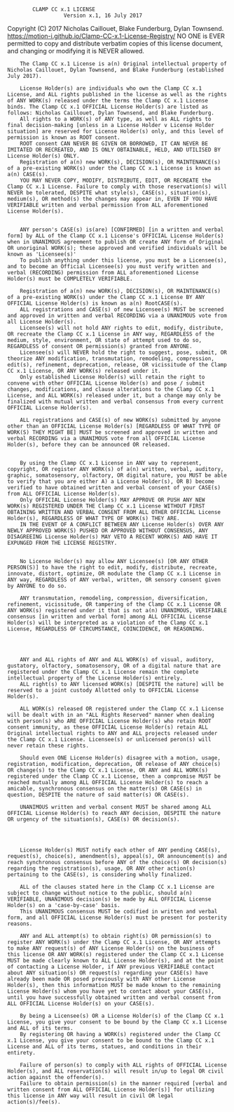 			CLAMP CC x.1 LICENSE
                      Version x.1, 16 July 2017

  Copyright (C) 2017 Nicholas Caillouet, Blake Funderburg, Dylan Townsend. <https://motion-i.github.io/Clamp-CC-x.1-License-Registry/>
  NO ONE is EVER permitted to copy and distribute verbatim copies of this 
  license document, and changing or modifying it is NEVER allowed.
 
 
		The Clamp CC x.1 License is a(n) Original intellectual property of Nicholas Caillouet, Dylan Townsend, and Blake Funderburg (established July 2017).
		
		License Holder(s) are individuals who own the Clamp CC x.1 License, and ALL rights published in the license as well as the rights of ANY WORK(s) released under the terms the Clamp CC x.1 License binds. The Clamp CC x.1 OFFICIAL License Holder(s) are listed as follows: Nicholas Caillouet, Dylan Townsend, and Blake Funderburg.
		All rights to a WORK(s) of ANY type, as well as ALL rights to final decision-making [unless in a License Holder v License Holder situation] are reserved for License Holder(s) only, and this level of permission is known as ROOT consent.
		ROOT consent CAN NEVER BE GIVEN OR BORROWED, IT CAN NEVER BE IMITATED OR RECREATED, AND IS ONLY OBTAINABLE, HELD, AND UTILISED BY License Holder(s) ONLY.
		Registration of a(n) new WORK(s), DECISION(s), OR MAINTENANCE(s) of a pre-existing WORK(s) under the Clamp CC x.1 License is known as a(n) CASE(s).
		YOU MAY NEVER COPY, MODIFY, DISTRIBUTE, EDIT, OR RECREATE the Clamp CC x.1 License. Failure to comply with those reservation(s) will NEVER be tolerated, DESPITE what style(s), CASE(s), situation(s), medium(s), OR method(s) the changes may appear in, EVEN IF YOU HAVE VERIFIABLE written and verbal permission from ALL aforementioned License Holder(s).
		
				
		ANY person's CASE(s) is(are) [CONFIRMED] [in a written and verbal form] by ALL of the Clamp CC x.1 License's OFFICIAL License Holder(s) when in UNANIMOUS agreement to publish OR create ANY form of Original OR unoriginal WORK(s); these approved and verified individuals will be known as 'Licensee(s)'
		To publish anything under this license, you must be a Licensee(s), and to become an Official Licensee(s) you must verify written and verbal (RECORDING) permission from ALL aforementioned License Holder(s) must be COMPLETELY VERIFIABLE.

		Registration of a(n) new WORK(s), DECISION(s), OR MAINTENANCE(s) of a pre-existing WORK(s) under the Clamp CC x.1 License BY ANY OFFICIAL License Holder(s) is known as a(n) RootCASE(s).
		ALL registrations and CASE(s) of new Licensee(s) MUST be screened and approved in written and verbal RECORDING via a UNANIMOUS vote from all License Holder(s).
		Licensee(s) will not hold ANY rights to edit, modify, distribute, OR recreate the Clamp CC x.1 License in ANY way, REGARDLESS of the medium, style, environment, OR state of attempt used to do so, REGARDLESS of consent OR permission(s) granted from ANYONE.
		Licensee(s) will NEVER hold the right to suggest, pose, submit, OR theorize ANY modification, transmutation, remodeling, compression, edit(s), refinement, deprecation, release, OR vicissitude of the Clamp CC x.1 License, OR ANY WORK(s) released under it.
		Only established License Holder(s) will retain the right to convene with other OFFICIAL License Holder(s) and pose / submit changes, modifications, and clause alterations to the Clamp CC x.1 License, and ALL WORK(s) released under it, but a change may only be finalized with mutual written and verbal consensus from every current OFFICIAL License Holder(s).
		
		ALL registrations and CASE(s) of new WORK(s) submitted by anyone other than an OFFICIAL License Holder(s) [REGARDLESS OF WHAT TYPE OF WORK(S) THEY MIGHT BE] MUST be screened and approved in written and verbal RECORDING via a UNANIMOUS vote from all OFFICIAL License Holder(s), before they can be announced OR released.
		
		
		By using the Clamp CC x.1 License in ANY way to represent, copyright, OR register ANY WORK(s) of a(n) written, verbal, auditory, graphic, somatosensory, olfactory, OR digital nature, you MUST be able to verify that you are either A) a License Holder(s), OR B) become verified to have obtained written and verbal consent of your CASE(s) from ALL OFFICIAL License Holder(s).
		Only OFFICIAL License Holder(s) MAY APPROVE OR PUSH ANY NEW WORK(s) REGISTERED UNDER THE Clamp CC x.1 License WITHOUT FIRST OBTAINING WRITTEN AND VERBAL CONSENT FROM ALL OTHER OFFICIAL License Holder(s), REGARDLESS OF WHAT TYPE OF WORK(s) THEY ARE.
		IN THE EVENT OF A CONFLICT BETWEEN ANY License Holder(s) OVER ANY NEWLY APPROVED WORK(S) PUSHED OR APPROVED WITHOUT CONSENSUS, ANY DISAGREEING License Holder(s) MAY VETO A RECENT WORK(S) AND HAVE IT EXPUNGED FROM THE LICENSE REGISTRY.


		No License Holder(s) may allow ANY Licensee(s) [OR ANY OTHER PERSON(S)] to have the right to edit, modify, distribute, recreate, innovate, distort, optimize, OR modulate the Clamp CC x.1 License in ANY way, REGARDLESS of ANY verbal, written, OR sensory consent given by ANYONE to do so.
		
		ANY transmutation, remodeling, compression, diversification, refinement, vicissitude, OR tampering of the Clamp CC x.1 License OR ANY WORK(s) registered under it that is not a(n) UNANIMOUS, VERIFIABLE consensus [in written and verbal form] among ALL OFFICIAL License Holder(s) will be interpreted as a violation of the Clamp CC x.1 License, REGARDLESS OF CIRCUMSTANCE, COINCIDENCE, OR REASONING.
		


		
		ANY and ALL rights of ANY and ALL WORK(s) of visual, auditory, gustatory, olfactory, somatosensory, OR of a digital nature that are registered under the Clamp CC x.1 License remain the complete intellectual property of the License Holder(s) entirely.
		ALL right(s) to ANY licensed WORK(s) [DESPITE the nature] will be reserved to a joint custody Allotted only to OFFICIAL License Holder(s).
		
		ALL WORK(s) released OR registered under the Clamp CC x.1 License will be dealt with in an "ALL Rights Reserved" manner when dealing with person(s) who ARE OFFICIAL License Holder(s) who retain ROOT consent immunity, as these OFFICIAL License Holder(s) retain ALL Original intellectual rights to ANY and ALL projects released under the Clamp CC x.1 License. Licensee(s) or unlicensed peron(s) will never retain these rights.
		
		Should even ONE License Holder(s) disagree with a motion, usage, registration, modification, deprecation, OR release of ANY choice(s) OR change(s) to the Clamp CC x.1 License, OR ANY and ALL WORK(s) registered under the Clamp CC x.1 License, then a compromise MUST be reached mutually among ALL OFFICIAL License Holder(s) to reach a amicable, synchronous consensus on the matter(s) OR CASE(s) in question, DESPITE the nature of said matter(s) OR CASE(s).
		
		UNANIMOUS written and verbal consent MUST be shared among ALL OFFICIAL License Holder(s) to reach ANY decision, DESPITE the nature OR urgency of the situation(s), CASE(s) OR decision(s).
		
		
		

		License Holder(s) MUST notify each other of ANY pending CASE(s), request(s), choice(s), amendment(s), appeal(s), OR announcement(s) and reach synchronous consensus before ANY of the choice(s) OR decision(s) regarding the registration(s), usage, OR ANY other action(s) pertaining to the CASE(s), is considering wholly finalized.
		
		ALL of the clauses stated here in the Clamp CC x.1 License are subject to change without notice to the public, should a(n) VERIFIABLE, UNANIMOUS decision(s) be made by ALL OFFICIAL License Holder(s) on a 'case-by-case' basis.
		This UNANIMOUS consensus MUST be codified in written and verbal form, and all OFFICIAL License Holder(s) must be present for posterity reasons.
		
		ANY and ALL attempt(s) to obtain right(s) OR permission(s) to register ANY WORK(s) under the Clamp CC x.1 License, OR ANY attempts to make ANY request(s) of ANY License Holder(s) on the business of this license OR ANY WORK(s) registered under the Clamp CC x.1 License MUST be made clearly known to ALL License Holder(s), and at the point of contacting a License Holder, if ANY previous VERIFIABLE contact about ANY situation(s) OR request(s) regarding your CASE(s) have already been made OR posed previously with ANY other License Holder(s), then this information MUST be made known to the remaining License Holder(s) whom you have yet to contact about your CASE(s), until you have successfully obtained written and verbal consent from ALL OFFICIAL License Holder(s) on your CASE(s).
		
		By being a Licensee(s) OR a License Holder(s) of the Clamp CC x.1 License, you give your consent to be bound by the Clamp CC x.1 License and ALL of its terms.
		By registering OR having a WORK(s) registered under the Clamp CC x.1 License, you give your consent to be bound to the Clamp CC x.1 License and ALL of its terms, statues, and conditions in their entirety.
		
		Failure of person(s) to comply with ALL rights of OFFICIAL License Holder(s), and ALL reservation(s) will result in/up to legal OR civil action against the offender(s).
		Failure to obtain permission(s) in the manner required [verbal and written consent from ALL OFFICIAL License Holder(s)] for utilizing this license in ANY way will result in civil OR legal action(s)/fee(s).

		
